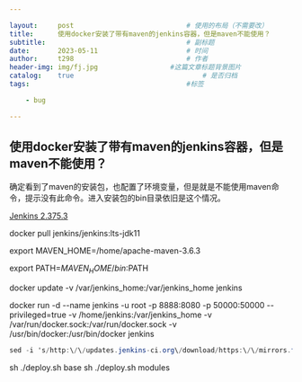```yaml
---

layout:     post   				    		# 使用的布局（不需要改）
title:      使用docker安装了带有maven的jenkins容器，但是maven不能使用？		# 标题 
subtitle:  									# 副标题
date:       2023-05-11						# 时间
author:     t298							# 作者
header-img: img/fj.jpg					#这篇文章标题背景图片
catalog: 	true 								# 是否归档
tags:										#标签

    - bug

---
```


## 使用docker安装了带有maven的jenkins容器，但是maven不能使用？

确定看到了maven的安装包，也配置了环境变量，但是就是不能使用maven命令，提示没有此命令。进入安装包的bin目录依旧是这个情况。

[Jenkins 2.375.3](https://www.jenkins.io/)

docker pull jenkins/jenkins:lts-jdk11

export MAVEN_HOME=/home/apache-maven-3.6.3

 export PATH=$MAVEN_HOME/bin:$PATH

docker update -v /var/jenkins_home:/var/jenkins_home jenkins

docker run -d --name jenkins -u root -p 8888:8080 -p 50000:50000 --privileged=true  -v /home/jenkins:/var/jenkins_home -v /var/run/docker.sock:/var/run/docker.sock -v /usr/bin/docker:/usr/bin/docker jenkins

```csharp
sed -i 's/http:\/\/updates.jenkins-ci.org\/download/https:\/\/mirrors.tuna.tsinghua.edu.cn\/jenkins/g' default.json && sed -i 's/http:\/\/www.google.com/https:\/\/www.baidu.com/g' default.json
```

sh ./deploy.sh base
sh ./deploy.sh modules